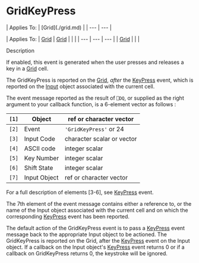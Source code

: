 



<h1 class="heading"><span class="name">GridKeyPress</span></h1>
| Applies To: | [Grid](./grid.md) |
| --- | ---  |

| Applies To: | [Grid](./grid.md) | [Grid](./grid.md) |  |  |
| --- | --- | ---  |
| [Grid](./grid.md) |  |  |


Description


If enabled, this event is generated when the user presses and releases a key in a [Grid](./grid.md) cell.


The GridKeyPress is reported on the [Grid](./grid.md), *after* the [KeyPress](keypress.md) event, which is reported on the [Input](./input.md) object associated with the current cell.


The event message reported as the result of `⎕DQ`, or supplied as the right argument to your callback function, is a 6-element vector as follows :

| `[1]` | Object | ref or character vector |
| --- | --- | ---  |
| `[2]` | Event | `'GridKeyPress'` or 24 |
| `[3]` | Input Code | character scalar or vector |
| `[4]` | ASCII code | integer scalar |
| `[5]` | Key Number | integer scalar |
| `[6]` | Shift State | integer scalar |
| `[7]` | Input Object | ref or character vector |


For a full description of elements [3-6], see [KeyPress](./keypress.md) event.


The 7th element of the event message contains either a reference to, or the name of the Input object associated with the current cell and on which the corresponding [KeyPress](./keypress.md) event has been reported.


The default action of the GridKeyPress event is to pass a [KeyPress](keypress.md) event message back to the appropriate Input object to be actioned. The GridKeyPress is reported on the Grid, after the [KeyPress](keypress.md) event on the Input object. If a callback on the Input object's [KeyPress](keypress.md) event returns 0 or if a callback on GridKeyPress returns 0, the keystroke will be ignored.


